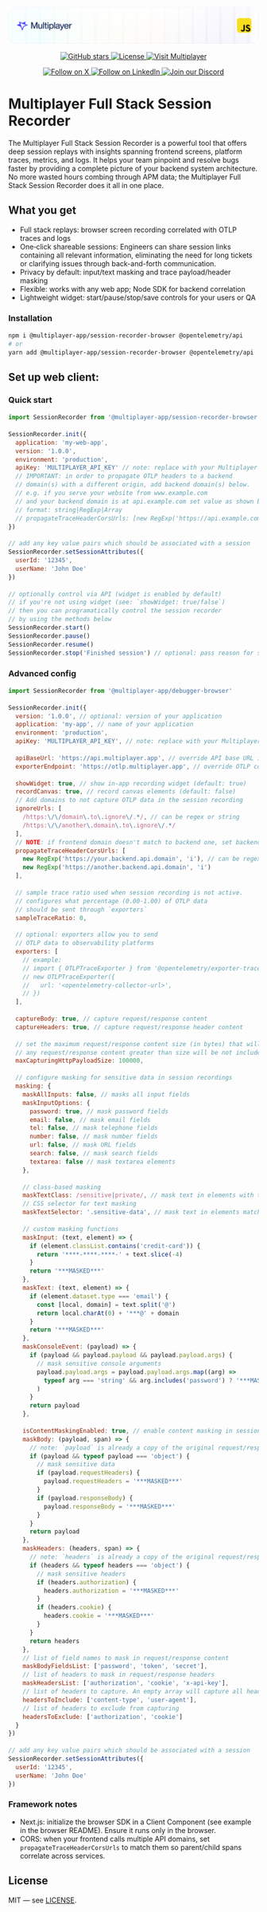 ![Description](./docs/img/header-js.png)

<div align="center">
<a href="https://github.com/multiplayer-app/multiplayer-session-recorder-javascript">
  <img src="https://img.shields.io/github/stars/multiplayer-app/multiplayer-session-recorder-javascript?style=social&label=Star&maxAge=2592000" alt="GitHub stars">
</a>
  <a href="https://github.com/multiplayer-app/multiplayer-session-recorder-javascript/blob/main/LICENSE">
    <img src="https://img.shields.io/github/license/multiplayer-app/multiplayer-session-recorder-javascript" alt="License">
  </a>
  <a href="https://multiplayer.app">
    <img src="https://img.shields.io/badge/Visit-multiplayer.app-blue" alt="Visit Multiplayer">
  </a>

</div>
<div>
  <p align="center">
    <a href="https://x.com/trymultiplayer">
      <img src="https://img.shields.io/badge/Follow%20on%20X-000000?style=for-the-badge&logo=x&logoColor=white" alt="Follow on X" />
    </a>
    <a href="https://www.linkedin.com/company/multiplayer-app/">
      <img src="https://img.shields.io/badge/Follow%20on%20LinkedIn-0077B5?style=for-the-badge&logo=linkedin&logoColor=white" alt="Follow on LinkedIn" />
    </a>
    <a href="https://discord.com/invite/q9K3mDzfrx">
      <img src="https://img.shields.io/badge/Join%20our%20Discord-5865F2?style=for-the-badge&logo=discord&logoColor=white" alt="Join our Discord" />
    </a>
  </p>
</div>

# Multiplayer Full Stack Session Recorder

The Multiplayer Full Stack Session Recorder is a powerful tool that offers deep session replays with insights spanning frontend screens, platform traces, metrics, and logs. It helps your team pinpoint and resolve bugs faster by providing a complete picture of your backend system architecture. No more wasted hours combing through APM data; the Multiplayer Full Stack Session Recorder does it all in one place.

## What you get

- Full stack replays: browser screen recording correlated with OTLP traces and logs
- One‑click shareable sessions: Engineers can share session links containing all relevant information, eliminating the need for long tickets or clarifying issues through back-and-forth communication.
- Privacy by default: input/text masking and trace payload/header masking
- Flexible: works with any web app; Node SDK for backend correlation
- Lightweight widget: start/pause/stop/save controls for your users or QA

### Installation

```bash
npm i @multiplayer-app/session-recorder-browser @opentelemetry/api
# or
yarn add @multiplayer-app/session-recorder-browser @opentelemetry/api
```

## Set up web client:

### Quick start

```javascript
import SessionRecorder from '@multiplayer-app/session-recorder-browser'

SessionRecorder.init({
  application: 'my-web-app',
  version: '1.0.0',
  environment: 'production',
  apiKey: 'MULTIPLAYER_API_KEY' // note: replace with your Multiplayer API key
  // IMPORTANT: in order to propagate OTLP headers to a backend
  // domain(s) with a different origin, add backend domain(s) below.
  // e.g. if you serve your website from www.example.com
  // and your backend domain is at api.example.com set value as shown below:
  // format: string|RegExp|Array
  // propagateTraceHeaderCorsUrls: [new RegExp('https://api.example.com', 'i')],
})

// add any key value pairs which should be associated with a session
SessionRecorder.setSessionAttributes({
  userId: '12345',
  userName: 'John Doe'
})

// optionally control via API (widget is enabled by default)
// if you're not using widget (see: `showWidget: true/false`)
// then you can programatically control the session recorder
// by using the methods below
SessionRecorder.start()
SessionRecorder.pause()
SessionRecorder.resume()
SessionRecorder.stop('Finished session') // optional: pass reason for stopping the session
```

### Advanced config

```javascript
import SessionRecorder from '@multiplayer-app/debugger-browser'

SessionRecorder.init({
  version: '1.0.0', // optional: version of your application
  application: 'my-app', // name of your application
  environment: 'production',
  apiKey: 'MULTIPLAYER_API_KEY', // note: replace with your Multiplayer API key

  apiBaseUrl: 'https://api.multiplayer.app', // override API base URL if needed
  exporterEndpoint: 'https://otlp.multiplayer.app', // override OTLP collector URL if needed

  showWidget: true, // show in‑app recording widget (default: true)
  recordCanvas: true, // record canvas elements (default: false)
  // Add domains to not capture OTLP data in the session recording
  ignoreUrls: [
    /https:\/\/domain\.to\.ignore\/.*/, // can be regex or string
    /https:\/\/another\.domain\.to\.ignore\/.*/
  ],
  // NOTE: if frontend domain doesn't match to backend one, set backend domain to `propagateTraceHeaderCorsUrls` parameter
  propagateTraceHeaderCorsUrls: [
    new RegExp('https://your.backend.api.domain', 'i'), // can be regex or string
    new RegExp('https://another.backend.api.domain', 'i')
  ],

  // sample trace ratio used when session recording is not active.
  // configures what percentage (0.00-1.00) of OTLP data
  // should be sent through `exporters`
  sampleTraceRatio: 0,

  // optional: exporters allow you to send
  // OTLP data to observability platforms
  exporters: [
    // example:
    // import { OTLPTraceExporter } from '@opentelemetry/exporter-trace-otlp-http'
    // new OTLPTraceExporter({
    //   url: '<opentelemetry-collector-url>',
    // })
  ],

  captureBody: true, // capture request/response content
  captureHeaders: true, // capture request/response header content

  // set the maximum request/response content size (in bytes) that will be captured
  // any request/response content greater than size will be not included in session recordings
  maxCapturingHttpPayloadSize: 100000,

  // configure masking for sensitive data in session recordings
  masking: {
    maskAllInputs: false, // masks all input fields
    maskInputOptions: {
      password: true, // mask password fields
      email: false, // mask email fields
      tel: false, // mask telephone fields
      number: false, // mask number fields
      url: false, // mask URL fields
      search: false, // mask search fields
      textarea: false // mask textarea elements
    },

    // class-based masking
    maskTextClass: /sensitive|private/, // mask text in elements with these classes
    // CSS selector for text masking
    maskTextSelector: '.sensitive-data', // mask text in elements matching this selector

    // custom masking functions
    maskInput: (text, element) => {
      if (element.classList.contains('credit-card')) {
        return '****-****-****-' + text.slice(-4)
      }
      return '***MASKED***'
    },
    maskText: (text, element) => {
      if (element.dataset.type === 'email') {
        const [local, domain] = text.split('@')
        return local.charAt(0) + '***@' + domain
      }
      return '***MASKED***'
    },
    maskConsoleEvent: (payload) => {
      if (payload && payload.payload && payload.payload.args) {
        // mask sensitive console arguments
        payload.payload.args = payload.payload.args.map((arg) =>
          typeof arg === 'string' && arg.includes('password') ? '***MASKED***' : arg
        )
      }
      return payload
    },

    isContentMaskingEnabled: true, // enable content masking in session recordings
    maskBody: (payload, span) => {
      // note: `payload` is already a copy of the original request/response content
      if (payload && typeof payload === 'object') {
        // mask sensitive data
        if (payload.requestHeaders) {
          payload.requestHeaders = '***MASKED***'
        }
        if (payload.responseBody) {
          payload.responseBody = '***MASKED***'
        }
      }
      return payload
    },
    maskHeaders: (headers, span) => {
      // note: `headers` is already a copy of the original request/response content
      if (headers && typeof headers === 'object') {
        // mask sensitive headers
        if (headers.authorization) {
          headers.authorization = '***MASKED***'
        }
        if (headers.cookie) {
          headers.cookie = '***MASKED***'
        }
      }
      return headers
    },
    // list of field names to mask in request/response content
    maskBodyFieldsList: ['password', 'token', 'secret'],
    // list of headers to mask in request/response headers
    maskHeadersList: ['authorization', 'cookie', 'x-api-key'],
    // list of headers to capture. An empty array will capture all headers
    headersToInclude: ['content-type', 'user-agent'],
    // list of headers to exclude from capturing
    headersToExclude: ['authorization', 'cookie']
  }
})

// add any key value pairs which should be associated with a session
SessionRecorder.setSessionAttributes({
  userId: '12345',
  userName: 'John Doe'
})
```

### Framework notes

- Next.js: initialize the browser SDK in a Client Component (see example in the browser README). Ensure it runs only in the browser.
- CORS: when your frontend calls multiple API domains, set `propagateTraceHeaderCorsUrls` to match them so parent/child spans correlate across services.

## License

MIT — see [LICENSE](./LICENSE).

